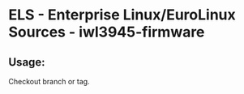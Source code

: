 # ELS - Enterprise Linux/EuroLinux Sources - iwl3945-firmware
 
## Usage:
  Checkout branch or tag.

